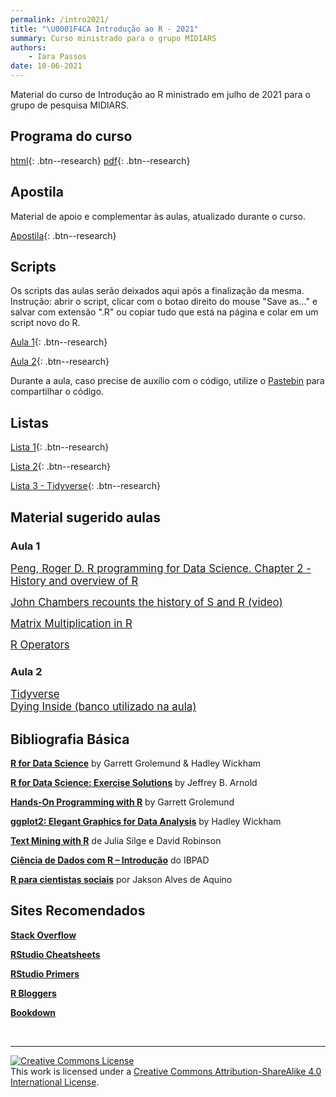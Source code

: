 ```yaml
---
permalink: /intro2021/
title: "\U0001F4CA Introdução ao R - 2021"
summary: Curso ministrado para o grupo MIDIARS
authors:
    - Iara Passos
date: 10-06-2021
---
```


Material do curso de Introdução ao R ministrado em julho de 2021 para o grupo de pesquisa MIDIARS.

## Programa do curso 

[html](https://ipassos.github.io/introR2021/){: .btn--research} [pdf](https://github.com/ipassos/introR2021/blob/main/programa2021.pdf){: .btn--research}


## Apostila

Material de apoio e complementar às aulas, atualizado durante o curso. 

[Apostila](https://ipassos.github.io/apostila-introR/){: .btn--research}

## Scripts

Os scripts das aulas serão deixados aqui após a finalização da mesma.
Instrução: abrir o script, clicar com o botao direito do mouse "Save as..." e salvar com extensão ".R" ou copiar tudo que está na página e colar em um script novo do R. 

[Aula 1](https://raw.githubusercontent.com/ipassos/introR2021/main/aula1.R){: .btn--research}

[Aula 2](https://raw.githubusercontent.com/ipassos/introR2021/main/aula2.R){: .btn--research}

Durante a aula, caso precise de auxílio com o código, utilize o [Pastebin](https://pastebin.com/) para compartilhar o código. 

## Listas

[Lista 1](https://raw.githubusercontent.com/ipassos/introR2021/main/lista1.R){: .btn--research}

[Lista 2](https://raw.githubusercontent.com/ipassos/introR2021/main/lista2.R){: .btn--research}

[Lista 3 - Tidyverse](https://raw.githubusercontent.com/ipassos/introR2021/main/lista3_tidyverse.R){: .btn--research}

## Material sugerido aulas

### Aula 1

<span style="font-size:larger;">[Peng, Roger D. R programming for Data Science. Chapter 2 - History and overview of R](https://bookdown.org/rdpeng/rprogdatascience/history-and-overview-of-r.html)</span> <br>

<span style="font-size:larger;">[John Chambers recounts the history of S and R (video)](https://blog.revolutionanalytics.com/2014/01/john-chambers-recounts-the-history-of-s-and-r.html)</span> <br>

<span style="font-size:larger;">[Matrix Multiplication in R](https://www.geeksforgeeks.org/matrix-multiplication-in-r/)</span> <br>

<span style="font-size:larger;">[R Operators](https://www.datamentor.io/r-programming/operator/)</span> <br>

### Aula 2

<span style="font-size:larger;">[Tidyverse](https://www.tidyverse.org/)</span> <br>
<span style="font-size:larger;">[Dying Inside (banco utilizado na aula)](https://www.reuters.com/investigates/special-report/usa-jails-graphic/) </span> <br>

## Bibliografia Básica

**[R for Data Science](https://r4ds.had.co.nz/)** by Garrett Grolemund & Hadley Wickham <br>

**[R for Data Science: Exercise Solutions](https://jrnold.github.io/r4ds-exercise-solutions/)** by Jeffrey B. Arnold <br>

**[Hands-On Programming with R](https://rstudio-education.github.io/hopr/index.html)** by Garrett Grolemund <br>

**[ggplot2: Elegant Graphics for Data Analysis](https://ggplot2-book.org/index.html)** by Hadley Wickham 

**[Text Mining with R](https://www.tidytextmining.com/)** de Julia Silge e David Robinson <br>

**[Ciência de Dados com R – Introdução](https://www.ibpad.com.br/o-que-fazemos/publicacoes/introducao-ciencia-de-dados-com-r/)** do IBPAD <br>

**[R para cientistas sociais](http://www.uesc.br/editora/livrosdigitais_20140513/r_cientistas.pdf)** por Jakson Alves de Aquino <br>

## Sites Recomendados

**[Stack Overflow](https://stackoverflow.com/questions/tagged/r)** <br>

**[RStudio Cheatsheets](https://rstudio.com/resources/cheatsheets/)** <br>

**[RStudio Primers](https://rstudio.cloud/learn/primers)** <br>

**[R Bloggers](https://www.r-bloggers.com/)** <br>

**[Bookdown](https://bookdown.org/)**


&nbsp;

<hr/>

<a rel="license" href="http://creativecommons.org/licenses/by-sa/4.0/"><img alt="Creative Commons License" style="border-width:0" src="https://i.creativecommons.org/l/by-sa/4.0/88x31.png" /></a><br />This work is licensed under a <a rel="license" href="http://creativecommons.org/licenses/by-sa/4.0/">Creative Commons Attribution-ShareAlike 4.0 International License</a>.
